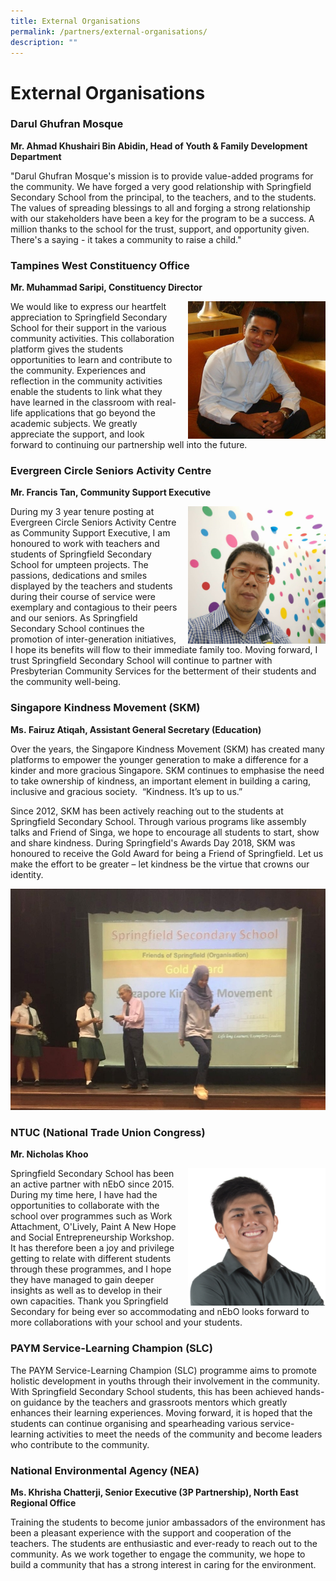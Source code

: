 ```yaml
---
title: External Organisations
permalink: /partners/external-organisations/
description: ""
---
```

# **External Organisations**

### Darul Ghufran Mosque

**Mr. Ahmad Khushairi Bin Abidin, Head of Youth & Family Development Department**

"Darul Ghufran Mosque's mission is to provide value-added programs for the community. We have forged a very good relationship with Springfield Secondary School from the principal, to the teachers, and to the students. The values of spreading blessings to all and forging a strong relationship with our stakeholders have been a key for the program to be a success. A million thanks to the school for the trust, support, and opportunity given. There's a saying - it takes a community to raise a child."

  

### Tampines West Constituency Office

**Mr. Muhammad Saripi, Constituency Director**

<img src="/images/TWCC%20Muhd%20Saripi.jpg" style="width:220px;height:220px;margin-left:15px;" align = "right">

We would like to express our heartfelt appreciation to Springfield Secondary School for their support in the various community activities. This collaboration platform gives the students opportunities to learn and contribute to the community. Experiences and reflection in the community activities enable the students to link what they have learned in the classroom with real-life applications that go beyond the academic subjects. We greatly appreciate the support, and look forward to continuing our partnership well into the future.


### Evergreen Circle Seniors Activity Centre  
**Mr. Francis Tan, Community Support Executive**

<img src="/images/Fracis%20Tan%20Evergreen%20Circle%20Seniors%20Activity%20Centre.jpg" style="width:220px;height:220px;margin-left:15px;" align = "right">

During my 3 year tenure posting at Evergreen Circle Seniors Activity Centre as Community Support Executive, I am honoured to work with teachers and students of Springfield Secondary School for umpteen projects. The passions, dedications and smiles displayed by the teachers and students during their course of service were exemplary and contagious to their peers and our seniors. As Springfield Secondary School continues the promotion of inter-generation initiatives, I hope its benefits will flow to their immediate family too. Moving forward, I trust Springfield Secondary School will continue to partner with Presbyterian Community Services for the betterment of their students and the community well-being.

### Singapore Kindness Movement (SKM)  

**Ms. Fairuz Atiqah, Assistant General Secretary (Education)**

Over the years, the Singapore Kindness Movement (SKM) has created many platforms to empower the younger generation to make a difference for a kinder and more gracious Singapore. SKM continues to emphasise the need to take ownership of kindness, an important element in building a caring, inclusive and gracious society.  “Kindness. It’s up to us.”

Since 2012, SKM has been actively reaching out to the students at Springfield Secondary School. Through various programs like assembly talks and Friend of Singa, we hope to encourage all students to start, show and share kindness. During Springfield's Awards Day 2018, SKM was honoured to receive the Gold Award for being a Friend of Springfield. Let us make the effort to be greater – let kindness be the virtue that crowns our identity.

![](/images/Singapore%20Kindness%20Movement%20Fairuz%20Atiqah.jpg)

### NTUC (National Trade Union Congress)  

**Mr. Nicholas Khoo**

<img src="/images/Nicholas_Khoo.jpg" style="width:220px;height:220px;margin-left:15px;" align = "right">


Springfield Secondary School has been an active partner with nEbO since 2015. During my time here, I have had the opportunities to collaborate with the school over programmes such as Work Attachment, O'Lively, Paint A New Hope and Social Entrepreneurship Workshop. It has therefore been a joy and privilege getting to relate with different students through these programmes, and I hope they have managed to gain deeper insights as well as to develop in their own capacities. Thank you Springfield Secondary for being ever so accommodating and nEbO looks forward to more collaborations with your school and your students.

###   PAYM Service-Learning Champion (SLC)

The PAYM Service-Learning Champion (SLC) programme aims to promote holistic development in youths through their involvement in the community. With Springfield Secondary School students, this has been achieved hands-on guidance by the teachers and grassroots mentors which greatly enhances their learning experiences. Moving forward, it is hoped that the students can continue organising and spearheading various service-learning activities to meet the needs of the community and become leaders who contribute to the community.

  

### National Environmental Agency (NEA)

**Ms. Khrisha Chatterji, Senior Executive (3P Partnership), North East Regional Office**

Training the students to become junior ambassadors of the environment has been a pleasant experience with the support and cooperation of the teachers. The students are enthusiastic and ever-ready to reach out to the community. As we work together to engage the community, we hope to build a community that has a strong interest in caring for the environment.